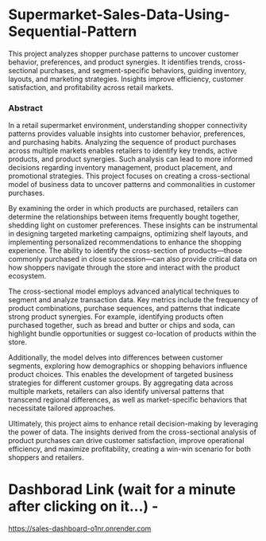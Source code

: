 # Supermarket-Sales-Data-Using-Sequential-Pattern
  This project analyzes shopper purchase patterns to uncover customer behavior, preferences, and product synergies. It identifies trends, cross-sectional purchases, and segment-specific behaviors, guiding inventory, layouts, and marketing strategies. Insights improve efficiency, customer satisfaction, and profitability across retail markets.
### Abstract
In a retail supermarket environment, understanding shopper connectivity patterns provides valuable insights into customer behavior, preferences, and purchasing habits. Analyzing the sequence of product purchases across multiple markets enables retailers to identify key trends, active products, and product synergies. Such analysis can lead to more informed decisions regarding inventory management, product placement, and promotional strategies. This project focuses on creating a cross-sectional model of business data to uncover patterns and commonalities in customer purchases. 

By examining the order in which products are purchased, retailers can determine the relationships between items frequently bought together, shedding light on customer preferences. These insights can be instrumental in designing targeted marketing campaigns, optimizing shelf layouts, and implementing personalized recommendations to enhance the shopping experience. The ability to identify the cross-section of products—those commonly purchased in close succession—can also provide critical data on how shoppers navigate through the store and interact with the product ecosystem.

The cross-sectional model employs advanced analytical techniques to segment and analyze transaction data. Key metrics include the frequency of product combinations, purchase sequences, and patterns that indicate strong product synergies. For example, identifying products often purchased together, such as bread and butter or chips and soda, can highlight bundle opportunities or suggest co-location of products within the store.

Additionally, the model delves into differences between customer segments, exploring how demographics or shopping behaviors influence product choices. This enables the development of targeted business strategies for different customer groups. By aggregating data across multiple markets, retailers can also identify universal patterns that transcend regional differences, as well as market-specific behaviors that necessitate tailored approaches.

Ultimately, this project aims to enhance retail decision-making by leveraging the power of data. The insights derived from the cross-sectional analysis of product purchases can drive customer satisfaction, improve operational efficiency, and maximize profitability, creating a win-win scenario for both shoppers and retailers.
# Dashborad Link (wait for a minute after clicking on it...) - 
https://sales-dashboard-o1nr.onrender.com

